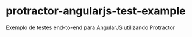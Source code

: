 # protractor-angularjs-test-example
Exemplo de testes end-to-end para AngularJS utilizando Protractor
